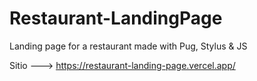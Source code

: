 # Restaurant-LandingPage
Landing page for a restaurant made with Pug, Stylus &amp; JS

Sitio ---> https://restaurant-landing-page.vercel.app/

